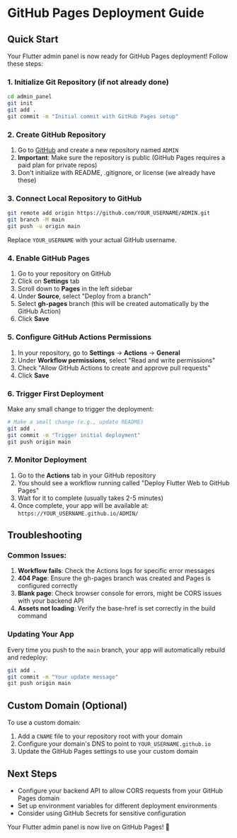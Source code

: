 # GitHub Pages Deployment Guide

## Quick Start

Your Flutter admin panel is now ready for GitHub Pages deployment! Follow these steps:

### 1. Initialize Git Repository (if not already done)

```bash
cd admin_panel
git init
git add .
git commit -m "Initial commit with GitHub Pages setup"
```

### 2. Create GitHub Repository

1. Go to [GitHub](https://github.com) and create a new repository named `ADMIN`
2. **Important**: Make sure the repository is public (GitHub Pages requires a paid plan for private repos)
3. Don't initialize with README, .gitignore, or license (we already have these)

### 3. Connect Local Repository to GitHub

```bash
git remote add origin https://github.com/YOUR_USERNAME/ADMIN.git
git branch -M main
git push -u origin main
```

Replace `YOUR_USERNAME` with your actual GitHub username.

### 4. Enable GitHub Pages

1. Go to your repository on GitHub
2. Click on **Settings** tab
3. Scroll down to **Pages** in the left sidebar
4. Under **Source**, select "Deploy from a branch"
5. Select **gh-pages** branch (this will be created automatically by the GitHub Action)
6. Click **Save**

### 5. Configure GitHub Actions Permissions

1. In your repository, go to **Settings** → **Actions** → **General**
2. Under **Workflow permissions**, select "Read and write permissions"
3. Check "Allow GitHub Actions to create and approve pull requests"
4. Click **Save**

### 6. Trigger First Deployment

Make any small change to trigger the deployment:

```bash
# Make a small change (e.g., update README)
git add .
git commit -m "Trigger initial deployment"
git push origin main
```

### 7. Monitor Deployment

1. Go to the **Actions** tab in your GitHub repository
2. You should see a workflow running called "Deploy Flutter Web to GitHub Pages"
3. Wait for it to complete (usually takes 2-5 minutes)
4. Once complete, your app will be available at: `https://YOUR_USERNAME.github.io/ADMIN/`

## Troubleshooting

### Common Issues:

1. **Workflow fails**: Check the Actions logs for specific error messages
2. **404 Page**: Ensure the gh-pages branch was created and Pages is configured correctly
3. **Blank page**: Check browser console for errors, might be CORS issues with your backend API
4. **Assets not loading**: Verify the base-href is set correctly in the build command

### Updating Your App

Every time you push to the `main` branch, your app will automatically rebuild and redeploy:

```bash
git add .
git commit -m "Your update message"
git push origin main
```

## Custom Domain (Optional)

To use a custom domain:

1. Add a `CNAME` file to your repository root with your domain
2. Configure your domain's DNS to point to `YOUR_USERNAME.github.io`
3. Update the GitHub Pages settings to use your custom domain

## Next Steps

- Configure your backend API to allow CORS requests from your GitHub Pages domain
- Set up environment variables for different deployment environments
- Consider using GitHub Secrets for sensitive configuration

Your Flutter admin panel is now live on GitHub Pages! 🚀